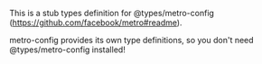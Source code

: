 This is a stub types definition for @types/metro-config (https://github.com/facebook/metro#readme).

metro-config provides its own type definitions, so you don't need @types/metro-config installed!